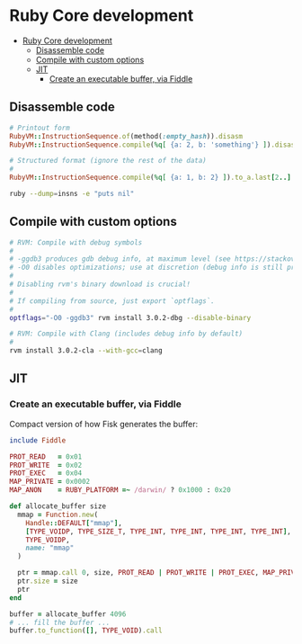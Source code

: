 # Ruby Core development

- [Ruby Core development](#ruby-core-development)
  - [Disassemble code](#disassemble-code)
  - [Compile with custom options](#compile-with-custom-options)
  - [JIT](#jit)
    - [Create an executable buffer, via Fiddle](#create-an-executable-buffer-via-fiddle)

## Disassemble code

```rb
# Printout form
RubyVM::InstructionSequence.of(method(:empty_hash)).disasm
RubyVM::InstructionSequence.compile(%q[ {a: 2, b: 'something'} ]).disasm

# Structured format (ignore the rest of the data)
#
RubyVM::InstructionSequence.compile(%q[ {a: 1, b: 2} ]).to_a.last[2..] # => [[:duphash, {:a=>1, :b=>2}], [:leave]]
```

```sh
ruby --dump=insns -e "puts nil"
```

## Compile with custom options

```sh
# RVM: Compile with debug symbols
#
# -ggdb3 produces gdb debug info, at maximum level (see https://stackoverflow.com/a/10475077).
# -O0 disables optimizations; use at discretion (debug info is still present)
#
# Disabling rvm's binary download is crucial!
#
# If compiling from source, just export `optflags`.
#
optflags="-O0 -ggdb3" rvm install 3.0.2-dbg --disable-binary

# RVM: Compile with Clang (includes debug info by default)
#
rvm install 3.0.2-cla --with-gcc=clang
```

## JIT

### Create an executable buffer, via Fiddle

Compact version of how Fisk generates the buffer:

```rb
include Fiddle

PROT_READ   = 0x01
PROT_WRITE  = 0x02
PROT_EXEC   = 0x04
MAP_PRIVATE = 0x0002
MAP_ANON    = RUBY_PLATFORM =~ /darwin/ ? 0x1000 : 0x20

def allocate_buffer size
  mmap = Function.new(
    Handle::DEFAULT["mmap"],
    [TYPE_VOIDP, TYPE_SIZE_T, TYPE_INT, TYPE_INT, TYPE_INT, TYPE_INT],
    TYPE_VOIDP,
    name: "mmap"
  )

  ptr = mmap.call 0, size, PROT_READ | PROT_WRITE | PROT_EXEC, MAP_PRIVATE | MAP_ANON, -1, 0
  ptr.size = size
  ptr
end

buffer = allocate_buffer 4096
# ... fill the buffer ...
buffer.to_function([], TYPE_VOID).call
```